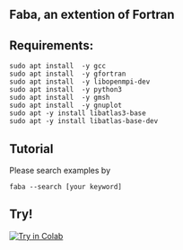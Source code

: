 ## Faba, an extention of Fortran

## Requirements:

```
sudo apt install  -y gcc
sudo apt install  -y gfortran
sudo apt install  -y libopenmpi-dev
sudo apt install  -y python3
sudo apt install  -y gmsh
sudo apt install  -y gnuplot
sudo apt -y install libatlas3-base
sudo apt -y install libatlas-base-dev
```

## Tutorial 
Please search examples by 

```
faba --search [your keyword]
```

## Try!
[![Try in Colab](https://colab.research.google.com/assets/colab-badge.svg)](https://colab.research.google.com/drive/1ThbNdy2OnZyhM0p8wF_A31RTuEqkS_AX#scrollTo=TqlwtzhDbwcZ)

